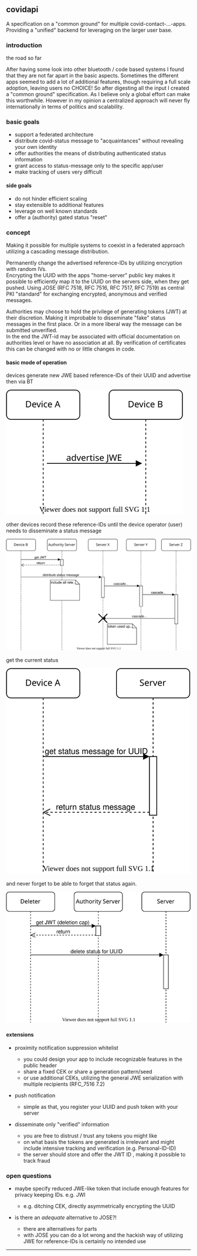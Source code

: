 ## covidapi

A specification on a "common ground" for multiple covid-contact-...-apps.
Providing a "unified" backend for leveraging on the larger user base. 

### introduction
the road so far

After having some look into other bluetooth / code based systems I found that they are not far apart in the basic aspects.
Sometimes the different apps seemed to add a lot of additional features, though requiring a full scale adoption, leaving users no CHOICE!
So after digesting all the input I created a "common ground" specification. As I believe only a global effort can make this worthwhile. 
However in my opinion a centralized approach will never fly internationally in terms of politics and scalability. 

### basic goals

* support a federated architecture
* distribute covid-status message to "acquaintances" without revealing your own identity
* offer authorities the means of distributing authenticated status information    
* grant access to status-message only to the specific app/user  
* make tracking of users very difficult 

#### side goals

* do not hinder efficient scaling
* stay extensible to additional features
* leverage on well known standards
* offer a (authority) gated status "reset"  

### concept

Making it possible for multiple systems to coexist in a federated approach utilizing a cascading message distribution. 

Permanently change the advertised reference-IDs by utilizing encryption with random IVs.  
Encrypting the UUID with the apps "home-server" public key makes it possible to efficiently map it to the UUID on the servers side, when they get pushed.
Using JOSE (RFC 7518, RFC 7516, RFC 7517, RFC 7519) as central PKI "standard" for exchanging encrypted, anonymous and verified messages.                 

Authorities may choose to hold the privilege of generating tokens (JWT) at their discretion. Making it improbable to disseminate "fake" status messages in the first place. Or in a more liberal way the message can be submitted unverified.    
In the end the JWT-id may be associated with official documentation on authorities level or have no association at all. 
By verification of certificates this can be changed with no or little changes in code.       

#### basic mode of operation

devices generate new JWE based reference-IDs of their UUID and advertise then via BT 
 
![advertise unique ids (you could renew that like always) ](/docs/img/blehdah.svg)

other devices record these reference-IDs until the device operator (user) needs to disseminate a status message 

![distribute status message](/docs/img/poststatus.svg)

get the current status 

![check status](/docs/img/getstatus2.svg)

and never forget to be able to forget that status again.  

![delete status](/docs/img/deletestatus.svg)

#### extensions

* proximity notification suppression whitelist   
  * you could design your app to include recognizable features in the public header
  * share a fixed CEK or share a generation pattern/seed 
  * or use additional CEKs, utilizing the general JWE serialization with multiple recipients (RFC_7516 7.2) 
  
* push notification
  * simple as that, you register your UUID and push token with your server
  
* disseminate only "verified" information
  * you are free to distrust / trust any tokens you might like
  * on what basis the tokens are generated is irrelevant and might include intensive tracking and verification (e.g. Personal-ID-ID)    
  * the server should store and offer the JWT ID , making it possible to track fraud
  

### open questions

* maybe specify reduced JWE-like token that include enough features for privacy keeping IDs. e.g. JWI
  * e.g. ditching CEK, directly asymmetrically encrypting the UUID

* is there an *adequate* alternative to JOSE?!  
     * there are alternatives for parts
     * with JOSE you can do a lot wrong and the hackish way of utilizing JWE for reference-IDs is certainly no intended use   
        
        
-----